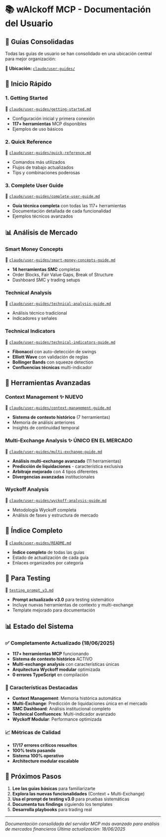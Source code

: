 # 📚 wAIckoff MCP - Documentación del Usuario

## 🎯 Guías Consolidadas

Todas las guías de usuario se han consolidado en una ubicación central para mejor organización:

**📂 Ubicación:** [`claude/user-guides/`](claude/user-guides/)

## 🚀 Inicio Rápido

### 1. **Getting Started**
📄 [`claude/user-guides/getting-started.md`](claude/user-guides/getting-started.md)
- Configuración inicial y primera conexión
- **117+ herramientas** MCP disponibles
- Ejemplos de uso básicos

### 2. **Quick Reference**
📄 [`claude/user-guides/quick-reference.md`](claude/user-guides/quick-reference.md)
- Comandos más utilizados
- Flujos de trabajo actualizados
- Tips y combinaciones poderosas

### 3. **Complete User Guide**
📄 [`claude/user-guides/complete-user-guide.md`](claude/user-guides/complete-user-guide.md)
- **Guía técnica completa** con todas las 117+ herramientas
- Documentación detallada de cada funcionalidad
- Ejemplos técnicos avanzados

## 📊 Análisis de Mercado

### **Smart Money Concepts**
📄 [`claude/user-guides/smart-money-concepts-guide.md`](claude/user-guides/smart-money-concepts-guide.md)
- **14 herramientas SMC** completas
- Order Blocks, Fair Value Gaps, Break of Structure
- Dashboard SMC y trading setups

### **Technical Analysis**
📄 [`claude/user-guides/technical-analysis-guide.md`](claude/user-guides/technical-analysis-guide.md)
- Análisis técnico tradicional
- Indicadores y señales

### **Technical Indicators** 
📄 [`claude/user-guides/technical-indicators-guide.md`](claude/user-guides/technical-indicators-guide.md)
- **Fibonacci** con auto-detección de swings
- **Elliott Wave** con validación de reglas
- **Bollinger Bands** con squeeze detection
- **Confluencias técnicas** multi-indicador

## 🔧 Herramientas Avanzadas

### **Context Management** ✨ NUEVO
📄 [`claude/user-guides/context-management-guide.md`](claude/user-guides/context-management-guide.md)
- **Sistema de contexto histórico** (7 herramientas)
- Memoria de análisis anteriores
- Insights de continuidad temporal

### **Multi-Exchange Analysis** ✨ ÚNICO EN EL MERCADO
📄 [`claude/user-guides/multi-exchange-guide.md`](claude/user-guides/multi-exchange-guide.md)
- **Análisis multi-exchange avanzado** (11 herramientas)
- **Predicción de liquidaciones** - característica exclusiva
- **Arbitraje mejorado** con 4 tipos diferentes
- **Divergencias avanzadas** institucionales

### **Wyckoff Analysis**
📄 [`claude/user-guides/wyckoff-analysis-guide.md`](claude/user-guides/wyckoff-analysis-guide.md)
- Metodología Wyckoff completa
- Análisis de fases y estructura de mercado

## 📂 Índice Completo

📄 [`claude/user-guides/README.md`](claude/user-guides/README.md)
- **Índice completo** de todas las guías
- Estado de actualización de cada guía
- Enlaces organizados por categoría

## 🧪 Para Testing

📄 [`testing_prompt_v3.md`](testing_prompt_v3.md)
- **Prompt actualizado v3.0** para testing sistemático
- Incluye nuevas herramientas de contexto y multi-exchange
- Template mejorado para documentación

## 📊 Estado del Sistema

### ✅ **Completamente Actualizado (18/06/2025)**
- **117+ herramientas MCP** funcionando
- **Sistema de contexto histórico** ACTIVO
- **Multi-exchange analysis** con características únicas
- **Arquitectura Wyckoff modular** optimizada
- **0 errores TypeScript** en compilación

### 🌟 **Características Destacadas**
- **Context Management**: Memoria histórica automática
- **Multi-Exchange**: Predicción de liquidaciones única en el mercado
- **SMC Dashboard**: Análisis institucional completo
- **Technical Confluences**: Multi-indicador avanzado
- **Wyckoff Modular**: Performance optimizada

### 📈 **Métricas de Calidad**
- **17/17 errores críticos resueltos**
- **100% tests pasando**
- **Sistema 100% operativo**
- **Architecture modular escalable**

## 🎯 Próximos Pasos

1. **Lee las guías básicas** para familiarizarte
2. **Explora las nuevas funcionalidades** (Context + Multi-Exchange)
3. **Usa el prompt de testing v3.0** para pruebas sistemáticas
4. **Documenta tus findings** siguiendo los templates
5. **Desarrolla playbooks** para trading real

---

*Documentación consolidada del servidor MCP más avanzado para análisis de mercados financieros*
*Última actualización: 18/06/2025*
